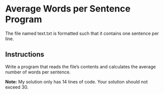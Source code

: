 # Average Words per Sentence Program

The file named text.txt is formatted such that it contains one sentence per line. 

## Instructions
Write a program that reads the file’s contents and calculates the average number of words per sentence.

**Note:** My solution only has 14 lines of code. Your solution should not exceed 30. 
